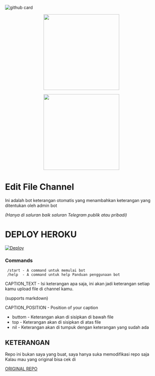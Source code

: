 ![github card](https://github-readme-stats.vercel.app/api/pin/?username=kenkannih&repo=Edit&theme=dark)

<p align="center">
  <a href="https://github.com/kenkannih/Edit">
    <img src="https://telegra.ph/file/e4ee7900b7edcdd92051f.jpg" width ="250">
  </a>
<p align="center">
  <a href="https://github.com/kenkannih/Edit">
    <img src="https://telegra.ph/file/a112fce4e23d859badcd4.jpg" width ="250">
  </a>

# Edit File Channel

Ini adalah bot keterangan otomatis yang menambahkan keterangan yang ditentukan oleh admin bot

<i>(Hanya di saluran baik saluran Telegram publik atau pribadi)</i>
# DEPLOY HEROKU

[![Deploy](https://www.herokucdn.com/deploy/button.svg)](https://heroku.com/deploy?template=https://github.com/kenkannih/Edit)


### Commands

```
 /start - A command untuk memulai bot
 /help  - A command untuk help Panduan penggunaan bot

```
CAPTION_TEXT - Isi keterangan apa saja, ini akan jadi keterangan setiap kamu upload file di channel kamu.

(supports markdown)

CAPTION_POSITION - Position of your caption

- buttom - Keterangan akan di sisipkan di bawah file
- top - Keterangan akan di sisipkan di atas file
- nil - Keterangan akan di tumpuk dengan keterangan yang sudah ada


## KETERANGAN

Repo ini bukan saya yang buat, saya hanya suka memodifikasi repo saja
Kalau mau yang original bisa cek di

[ORIGINAL REPO](https://github.com/Ts-Bots/AutoCaption-Ts_Bot-Clone)
